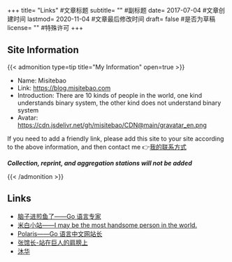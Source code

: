 +++
title= "Links" #文章标题
subtitle= "" #副标题
date= 2017-07-04 #文章创建时间
lastmod= 2020-11-04 #文章最后修改时间
draft= false #是否为草稿
license= "" #特殊许可
+++

<!-- # 友情链接 -->

## Site Information

{{< admonition type=tip title="My Information" open=true >}}

- Name: Misitebao
- Link: https://blog.misitebao.com
- Introduction: There are 10 kinds of people in the world, one kind understands binary system, the other kind does not understand binary system
- Avatar: https://cdn.jsdelivr.net/gh/misitebao/CDN@main/gravatar_en.png

If you need to add a friendly link, please add this site to your site according to the above information, and then contact me 👉[我的联系方式](/about/)

**_Collection, reprint, and aggregation stations will not be added_**

{{< /admonition >}}

## Links

- [脑子进煎鱼了——Go 语言专家](https://eddycjy.com?from=米司博客)
- [米白小站——I may be the most handsome person in the world.](http://www.jiaoguoliang.com/?from=米司博客)
- [Polaris——Go 语言中文网站长](http://blog.studygolang.com/?from=米司博客)
- [张馆长-站在巨人的肩膀上](https://zhangguanzhang.github.io/?from=米司博客)
- [沐华](http://blog.wmuhua.com/?from=米司博客)
